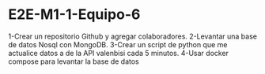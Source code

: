 # E2E-M1-1-Equipo-6
1-Crear un repositorio Github y agregar colaboradores.
2-Levantar una base de datos Nosql con MongoDB.
3-Crear un script de python que me actualice datos a de la API valenbisi cada 5 minutos. 
4-Usar docker compose para levantar la base de datos